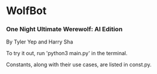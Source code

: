 # WolfBot
### One Night Ultimate Werewolf: AI Edition
By Tyler Yep and Harry Sha

To try it out, run 'python3 main.py' in the terminal.

Constants, along with their use cases, are listed in const.py.
